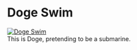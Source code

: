 # Doge Swim
[![Doge Swim](https://i.ytimg.com/vi/G8QCRTsed9U/hqdefault.jpg)](https://www.youtube.com/watch?v=G8QCRTsed9U "Doge Swim")
<br>
This is Doge, pretending to be a submarine.
